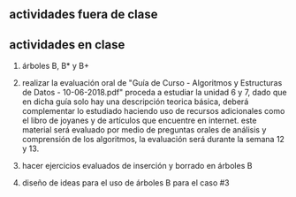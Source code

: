 ## actividades fuera de clase

## actividades en clase

1. árboles B, B\* y B+

2. realizar la evaluación oral de "Guía de Curso - Algoritmos y Estructuras de Datos - 10-06-2018.pdf" proceda a estudiar la unidad 6 y 7, dado que en dicha guía solo hay una descripción teorica básica, deberá complementar lo estudiado haciendo uso de recursos adicionales como el libro de joyanes y de artículos que encuentre en internet. este material será evaluado por medio de preguntas orales de análisis y comprensión de los algoritmos, la evaluación será durante la semana 12 y 13.

3. hacer ejercicios evaluados de inserción y borrado en árboles B

4. diseño de ideas para el uso de árboles B para el caso #3
